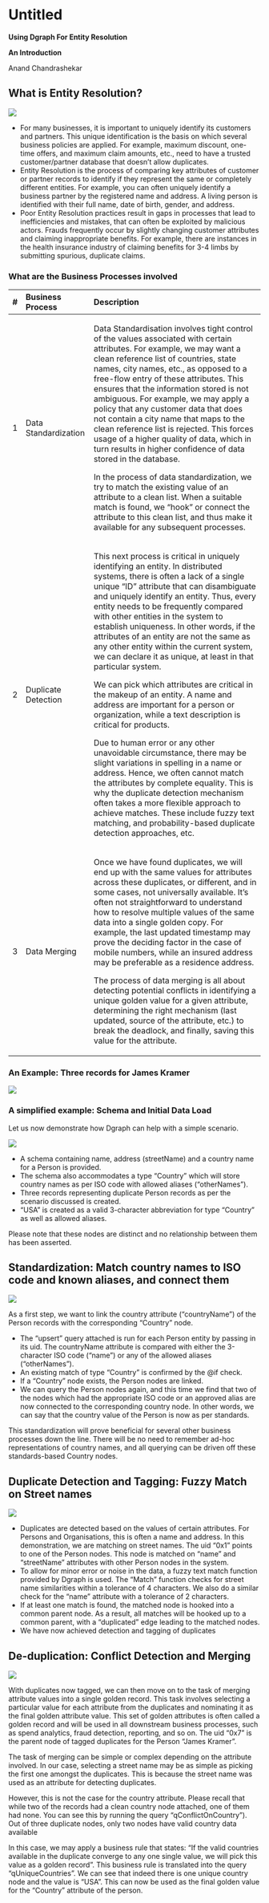 # Untitled

**Using Dgraph For Entity Resolution**

**An Introduction**

Anand Chandrashekar

## What is Entity Resolution?

![](.gitbook/assets/0.png)

* For many businesses, it is important to uniquely identify its customers and partners. This unique identification is the basis on which several business policies are applied. For example, maximum discount, one-time offers, and maximum claim amounts, etc., need to have a trusted customer/partner database that doesn’t allow duplicates.
* Entity Resolution is the process of comparing key attributes of customer or partner records to identify if they represent the same or completely different entities. For example, you can often uniquely identify a business partner by the registered name and address. A living person is identified with their full name, date of birth, gender, and address.
* Poor Entity Resolution practices result in gaps in processes that lead to inefficiencies and mistakes, that can often be exploited by malicious actors. Frauds frequently occur by slightly changing customer attributes and claiming inappropriate benefits. For example, there are instances in the health insurance industry of claiming benefits for 3-4 limbs by submitting spurious, duplicate claims.

### What are the Business Processes involved

<table>
  <thead>
    <tr>
      <th style="text-align:left"><b>#</b>
      </th>
      <th style="text-align:left">Business Process</th>
      <th style="text-align:left">Description</th>
    </tr>
  </thead>
  <tbody>
    <tr>
      <td style="text-align:left">1</td>
      <td style="text-align:left">Data Standardization</td>
      <td style="text-align:left">
        <p>Data Standardisation involves tight control of the values associated with
          certain attributes. For example, we may want a clean reference list of
          countries, state names, city names, etc., as opposed to a free-flow entry
          of these attributes. This ensures that the information stored is not ambiguous.
          For example, we may apply a policy that any customer data that does not
          contain a city name that maps to the clean reference list is rejected.
          This forces usage of a higher quality of data, which in turn results in
          higher confidence of data stored in the database.</p>
        <p>In the process of data standardization, we try to match the existing value
          of an attribute to a clean list. When a suitable match is found, we &#x201C;hook&#x201D;
          or connect the attribute to this clean list, and thus make it available
          for any subsequent processes.</p>
      </td>
    </tr>
    <tr>
      <td style="text-align:left">2</td>
      <td style="text-align:left">Duplicate Detection</td>
      <td style="text-align:left">
        <p>This next process is critical in uniquely identifying an entity. In distributed
          systems, there is often a lack of a single unique &#x201C;ID&#x201D; attribute
          that can disambiguate and uniquely identify an entity. Thus, every entity
          needs to be frequently compared with other entities in the system to establish
          uniqueness. In other words, if the attributes of an entity are not the
          same as any other entity within the current system, we can declare it as
          unique, at least in that particular system.</p>
        <p>We can pick which attributes are critical in the makeup of an entity.
          A name and address are important for a person or organization, while a
          text description is critical for products.</p>
        <p>Due to human error or any other unavoidable circumstance, there may be
          slight variations in spelling in a name or address. Hence, we often cannot
          match the attributes by complete equality. This is why the duplicate detection
          mechanism often takes a more flexible approach to achieve matches. These
          include fuzzy text matching, and probability-based duplicate detection
          approaches, etc.</p>
      </td>
    </tr>
    <tr>
      <td style="text-align:left">3</td>
      <td style="text-align:left">Data Merging</td>
      <td style="text-align:left">
        <p>Once we have found duplicates, we will end up with the same values for
          attributes across these duplicates, or different, and in some cases, not
          universally available. It&#x2019;s often not straightforward to understand
          how to resolve multiple values of the same data into a single golden copy.
          For example, the last updated timestamp may prove the deciding factor in
          the case of mobile numbers, while an insured address may be preferable
          as a residence address.</p>
        <p>The process of data merging is all about detecting potential conflicts
          in identifying a unique golden value for a given attribute, determining
          the right mechanism (last updated, source of the attribute, etc.) to break
          the deadlock, and finally, saving this value for the attribute.</p>
      </td>
    </tr>
  </tbody>
</table>

### An Example: Three records for James Kramer

![](.gitbook/assets/1.png)

### A simplified example: Schema and Initial Data Load

Let us now demonstrate how Dgraph can help with a simple scenario.

![](.gitbook/assets/2.png)

* A schema containing name, address \(streetName\) and a country name for a Person is provided.
* The schema also accommodates a type “Country” which will store country names as per ISO code with allowed aliases \(“otherNames”\).
* Three records representing duplicate Person records as per the scenario discussed is created.
* “USA” is created as a valid 3-character abbreviation for type “Country” as well as allowed aliases.

Please note that these nodes are distinct and no relationship between them has been asserted.

## Standardization: Match country names to ISO code and known aliases, and connect them

![](.gitbook/assets/3.png)

As a first step, we want to link the country attribute \(“countryName”\) of the Person records with the corresponding “Country” node.

* The “upsert” query attached is run for each Person entity by passing in its uid. The countryName attribute is compared with either the 3-character ISO code \(“name”\) or any of the allowed aliases \(“otherNames”\).
* An existing match of type “Country” is confirmed by the @if check.
* If a “Country” node exists, the Person nodes are linked.
* We can query the Person nodes again, and this time we find that two of the nodes which had the appropriate ISO code or an approved alias are now connected to the corresponding country node. In other words, we can say that the country value of the Person is now as per standards.

This standardization will prove beneficial for several other business processes down the line. There will be no need to remember ad-hoc representations of country names, and all querying can be driven off these standards-based Country nodes.

## Duplicate Detection and Tagging: Fuzzy Match on Street names

![](.gitbook/assets/4.png)

* Duplicates are detected based on the values of certain attributes. For Persons and Organisations, this is often a name and address. In this demonstration, we are matching on street names. The uid “0x1” points to one of the Person nodes. This node is matched on “name” and “streetName” attributes with other Person nodes in the system.
* To allow for minor error or noise in the data, a fuzzy text match function provided by Dgraph is used. The “Match” function checks for street name similarities within a tolerance of 4 characters. We also do a similar check for the “name” attribute with a tolerance of 2 characters.
* If at least one match is found, the matched node is hooked into a common parent node. As a result, all matches will be hooked up to a common parent, with a “duplicated” edge leading to the matched nodes.
* We have now achieved detection and tagging of duplicates

## De-duplication: Conflict Detection and Merging

![](.gitbook/assets/5.png)

With duplicates now tagged, we can then move on to the task of merging attribute values into a single golden record. This task involves selecting a particular value for each attribute from the duplicates and nominating it as the final golden attribute value. This set of golden attributes is often called a golden record and will be used in all downstream business processes, such as spend analytics, fraud detection, reporting, and so on. The uid “0x7” is the parent node of tagged duplicates for the Person “James Kramer”.

The task of merging can be simple or complex depending on the attribute involved. In our case, selecting a street name may be as simple as picking the first one amongst the duplicates. This is because the street name was used as an attribute for detecting duplicates.

However, this is not the case for the country attribute. Please recall that while two of the records had a clean country node attached, one of them had none. You can see this by running the query “qConflictOnCountry”\). Out of three duplicate nodes, only two nodes have valid country data available

In this case, we may apply a business rule that states: “If the valid countries available in the duplicate converge to any one single value, we will pick this value as a golden record”. This business rule is translated into the query “qUniqueCountries”. We can see that indeed there is one unique country node and the value is “USA”. This can now be used as the final golden value for the “Country” attribute of the person.

